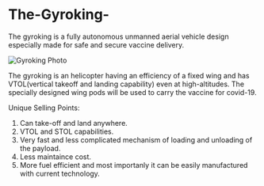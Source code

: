 # The-Gyroking-
The gyroking is a fully autonomous unmanned aerial vehicle design especially made for safe and secure vaccine delivery. 


![Gyroking Photo](https://user-images.githubusercontent.com/65725785/156312594-b061a40c-c528-4f13-8a28-0af7888f2bfe.png)
 


The gyroking is an helicopter having an efficiency of a fixed wing and has VTOL(vertical takeoff and landing capability) even at high-altitudes. The specially designed wing pods will be used to carry the vaccine for covid-19. 

Unique Selling Points: 

1. Can take-off and land anywhere.
2. VTOL and STOL capabilities.
3. Very fast and less complicated mechanism of loading and unloading of the payload. 
4. Less maintaince cost.
5. More fuel efficient and most importanly it can be easily manufactured with current technology. 
